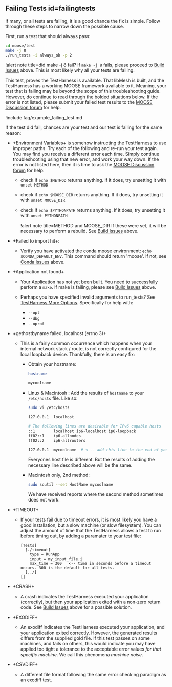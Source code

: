 ## Failing Tests id=failingtests

If many, or all tests are failing, it is a good chance the fix is simple. Follow through these steps
to narrow down the possible cause.

First, run a test that should always pass:

```bash
cd moose/test
make -j 8
./run_tests -i always_ok -p 2
```

!alert note title=did make -j 8 fail?
If `make -j 8` fails, please proceed to [Build Issues](help/troubleshooting.md#buildissues) above.
This is most likely why all your tests are failing.

This test, proves the TestHarness is available. That libMesh is built, and the TestHarness has a
working MOOSE framework available to it. Meaning, your test that is failing may be beyond the scope
of this troubleshooting guide. However, do continue to read through the bolded situations below. If
the error is not listed, please submit your failed test results to the
[MOOSE Discussion forum](https://github.com/idaholab/moose/discussions) for help.

!include faq/example_failing_test.md

If the test did fail, chances are your test and our test is failing for the same reason:

- +Environment Variables+ is somehow instructing the TestHarness to use improper paths. Try each of
  the following and re-run your test again. You may find you receive a different error each time.
  Simply continue troubleshooting using that new error, and work your way down. If the error is not
  listed here, then it is time to ask the
  [MOOSE Discussion forum](https://github.com/idaholab/moose/discussions) for help:

  - check if `echo $METHOD` returns anything. If it does, try unsetting it with `unset METHOD`
  - check if `echo $MOOSE_DIR` returns anything. If it does, try unsetting it with `unset MOOSE_DIR`
  - check if `echo $PYTHONPATH` returns anything. If it does, try unsetting it with `unset PYTHONPATH`

    !alert note title=METHOD and MOOSE_DIR
    If these were set, it will be necessary to perform a rebuild. See
    [Build Issues](help/troubleshooting.md#buildissues) above.

- +Failed to import hit+:

  - Verify you have activated the conda moose environment: `echo $CONDA_DEFAULT_ENV`. This command
    should return 'moose'. If not, see [Conda Issues](help/troubleshooting.md#condaissues) above.

- +Application not found+

  - Your Application has not yet been built. You need to successfully perform a `make`. If make is
    failing, please see [Build Issues](help/troubleshooting.md#buildissues) above.

  - Perhaps you have specified invalid arguments to run_tests? See
    [TestHarness More Options](python:TestHarness.md#moreoptions). Specifically for help with:

    - `--opt`
    - `--dbg`
    - `--oprof`

- +gethostbyname failed, localhost (errno 3)+

  - This is a fairly common occurrence which happens when your internal network stack / route, is
    not correctly configured for the local loopback device. Thankfully, there is an easy fix:

    - Obtain your hostname:

      ```bash
      hostname

      mycoolname
      ```

    - Linux & Macintosh : Add the results of `hostname` to your `/etc/hosts` file. Like so:

      ```bash
      sudo vi /etc/hosts

      127.0.0.1  localhost

      # The following lines are desirable for IPv6 capable hosts
      ::1        localhost ip6-localhost ip6-loopback
      ff02::1    ip6-allnodes
      ff02::2    ip6-allrouters

      127.0.0.1  mycoolname  # <--- add this line to the end of your hosts file
      ```

      Everyones host file is different. But the results of adding the necessary line described above
      will be the same.

    - Macintosh only, 2nd method:

      ```bash
      sudo scutil --set HostName mycoolname
      ```

      We have received reports where the second method sometimes does not work.

- +TIMEOUT+

  - If your tests fail due to timeout errors, it is most likely you have a good installation, but a
    slow machine (or slow filesystem). You can adjust the amount of time that the TestHarness allows
    a test to run before timing out, by adding a paramater to your test file:

    ```pre
    [Tests]
      [./timeout]
        type = RunApp
        input = my_input_file.i
        max_time = 300   <-- time in seconds before a timeout occurs. 300 is the default for all tests.
      [../]
    []
    ```

- +CRASH+

  - A crash indicates the TestHarness executed your application (correctly), but then your
    application exited with a non-zero return code. See
    [Build Issues](help/troubleshooting.md#buildissues) above for a possible solution.

- +EXODIFF+

  - An exodiff indicates the TestHarness executed your application, and your application exited
    correctly. However, the generated results differs from the supplied gold file. If this test
    passes on some machines, and fails on others, this would indicate you may have applied too tight
    a tolerance to the acceptable error values *for that specific machine*. We call this phenomena
    *machine noise*.

- +CSVDIFF+

  - A different file format following the same error checking paradigm as an exodiff test.
